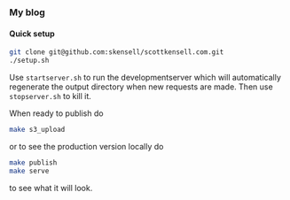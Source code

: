 ### My blog

#### Quick setup

```bash
git clone git@github.com:skensell/scottkensell.com.git
./setup.sh
```

Use `startserver.sh` to run the developmentserver which will automatically regenerate the output directory when new requests are made.
Then use `stopserver.sh` to kill it.

When ready to publish do

```bash
make s3_upload
```

or to see the production version locally do
```bash
make publish
make serve
```
to see what it will look.
